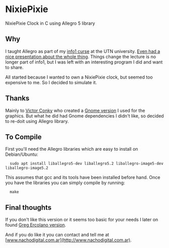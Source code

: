 # NixiePixie
NixiePixie Clock in C using Allegro 5 library

## Why

I taught Allegro as part of my [info1 curse](http://info.nachodigital.com.ar/) at the UTN university. [Even had a nice presentation about the whole thing](https://ibonelli.github.io/info1_presentations/Clase15_Juegos_Allegro.html). Things change the lecture is no longer part of info1, but I was left with an interesting program I did and want to share.

All started because I wanted to own a NixiePixie clock, but seemed too expensive to me. So I decided to simulate it.

## Thanks

Mainly to [Victor Conky](https://github.com/GictorBit) who created a [Gnome version](https://www.gnome-look.org/p/1006013/) I used for the graphics. But what he did had Gnome dependencies I didn't like, so decided to re-doit using Allegro library.

## To Compile

First you'll need the Allegro libraries which are easy to install on Debian/Ubuntu:

      sudo apt install liballegro5-dev liballegro5.2 liballegro-image5-dev liballegro-image5.2

This assumes that gcc and its tools have been installed before hand.
Once you have the libraries you can simply compile by running:

      make

## Final thoughts

If you don't like this version or it seems too basic for your needs I later on found [Greg Ercolano version](http://seriss.com/people/erco/unixtools/nixieclock/).

And if you do like it you can contact and tell me at [www.nachodigital.com.ar](http://www.nachodigital.com.ar).

